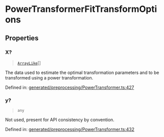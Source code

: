 # PowerTransformerFitTransformOptions

## Properties

### X?

> [`ArrayLike`](../types/ArrayLike.md)[]

The data used to estimate the optimal transformation parameters and to be transformed using a power transformation.

Defined in:  [generated/preprocessing/PowerTransformer.ts:427](https://github.com/transitive-bullshit/scikit-learn-ts/blob/b59c1ff/packages/sklearn/src/generated/preprocessing/PowerTransformer.ts#L427)

### y?

> `any`

Not used, present for API consistency by convention.

Defined in:  [generated/preprocessing/PowerTransformer.ts:432](https://github.com/transitive-bullshit/scikit-learn-ts/blob/b59c1ff/packages/sklearn/src/generated/preprocessing/PowerTransformer.ts#L432)
